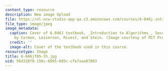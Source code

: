 ```yaml
---
content_type: resource
description: New image Upload
file: https://ol-ocw-studio-app-qa.s3.amazonaws.com/courses/6-046j-introduction-to-algorithms-sma-5503-fall-2005/56d328f0156c60958d5ccfe7aaa87803_6-046jf05-th.jpg
file_type: image/jpeg
image_metadata:
  caption: Cover of 6.046J textbook, _Introduction to Algorithms_, Second Edition,
    by Cormen, Leiserson, Rivest, and Stein. (Image courtesy of MIT Press.)
  credit: ''
  image-alt: Cover of the textbook used in this course.
resourcetype: Image
title: 6-046jf05-th.jpg
uid: 56d328f0-156c-6095-8d5c-cfe7aaa87803
---
```

